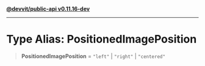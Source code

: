 [**@devvit/public-api v0.11.16-dev**](../../README.md)

---

# Type Alias: PositionedImagePosition

> **PositionedImagePosition** = `"left"` \| `"right"` \| `"centered"`
